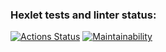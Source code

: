 ### Hexlet tests and linter status:
[![Actions Status](https://github.com/AxeRicin/frontend-project-11/workflows/hexlet-check/badge.svg)](https://github.com/AxeRicin/frontend-project-11/actions)
[![Maintainability](https://api.codeclimate.com/v1/badges/88ba8c66dc82e9f4c059/maintainability)](https://codeclimate.com/github/AxeRicin/frontend-project-11/maintainability)